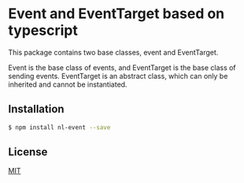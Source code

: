 # Event and EventTarget based on typescript
This package contains two base classes, event and EventTarget. 

Event is the base class of events, and EventTarget is the base class of sending events. EventTarget is an abstract class, which can only be inherited and cannot be instantiated.

## Installation
```bash
$ npm install nl-event --save
```

## License
[MIT](LICENSE)